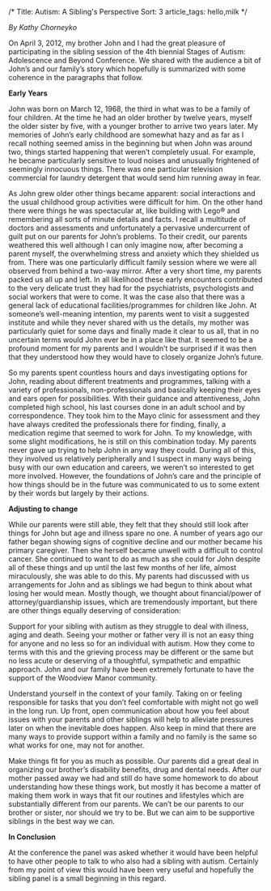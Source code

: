/*
Title: Autism: A Sibling's Perspective
Sort: 3
article_tags: hello,milk
*/

*By Kathy Chorneyko*

On April 3, 2012, my brother John and I had the great pleasure of participating in the sibling session of the 4th biennial Stages of Autism: Adolescence and Beyond Conference. We shared with the audience a bit of John’s and our family’s story which hopefully is summarized with some coherence in the paragraphs that follow.

**Early Years**

John was born on March 12, 1968, the third in what was to be a family of four children. At the time he had an older brother by twelve years, myself the older sister by five, with a younger brother to arrive two years later. My memories of John’s early childhood are somewhat hazy and as far as I recall nothing seemed amiss in the beginning but when John was around two, things started happening that weren’t completely usual. For example, he became particularly sensitive to loud noises and unusually frightened of seemingly innocuous things. There was one particular television commercial for laundry detergent that would send him running away in fear.

As John grew older other things became apparent: social interactions and the usual childhood group activities were difficult for him. On the other hand there were things he was spectacular at, like building with Lego® and remembering all sorts of minute details and facts. I recall a multitude of doctors and assessments and unfortunately a pervasive undercurrent of guilt put on our parents for John’s problems. To their credit, our parents weathered this well although I can only imagine now, after becoming a parent myself, the overwhelming stress and anxiety which they shielded us from. There was one particularly difficult family session where we were all observed from behind a two-way mirror. After a very short time, my parents packed us all up and left. In all likelihood these early encounters contributed to the very delicate trust they had for the psychiatrists, psychologists and social workers that were to come. It was the case also that there was a general lack of educational facilities/programmes for children like John. At someone’s well-meaning intention, my parents went to visit a suggested institute and while they never shared with us the details, my mother was particularly quiet for some days and finally made it clear to us all, that in no uncertain terms would John ever be in a place like that. It seemed to be a profound moment for my parents and I wouldn’t be surprised if it was then that they understood how they would have to closely organize John’s future.

So my parents spent countless hours and days investigating options for John, reading about different treatments and programmes, talking with a variety of professionals, non-professionals and basically keeping their eyes and ears open for possibilities. With their guidance and attentiveness, John completed high school, his last courses done in an adult school and by correspondence. They took him to the Mayo clinic for assessment and they have always credited the professionals there for finding, finally, a medication regime that seemed to work for John. To my knowledge, with some slight modifications, he is still on this combination today. My parents never gave up trying to help John in any way they could. During all of this, they involved us relatively peripherally and I suspect in many ways being busy with our own education and careers, we weren’t so interested to get more involved. However, the foundations of John’s care and the principle of how things should be in the future was communicated to us to some extent by their words but largely by their actions.

**Adjusting to change**

While our parents were still able, they felt that they should still look after things for John but age and illness spare no one. A number of years ago our father began showing signs of cognitive decline and our mother became his primary caregiver. Then she herself became unwell with a difficult to control cancer. She continued to want to do as much as she could for John despite all of these things and up until the last few months of her life, almost miraculously, she was able to do this. My parents had discussed with us arrangements for John and as siblings we had begun to think about what losing her would mean. Mostly though, we thought about financial/power of attorney/guardianship issues, which are tremendously important, but there are other things equally deserving of consideration:

Support for your sibling with autism as they struggle to deal with illness, aging and death. Seeing your mother or father very ill is not an easy thing for anyone and no less so for an individual with autism. How they come to terms with this and the grieving process may be different or the same but no less acute or deserving of a thoughtful, sympathetic and empathic approach. John and our family have been extremely fortunate to have the support of the Woodview Manor community.

Understand yourself in the context of your family. Taking on or feeling responsible for tasks that you don’t feel comfortable with might not go well in the long run. Up front, open communication about how you feel about issues with your parents and other siblings will help to alleviate pressures later on when the inevitable does happen. Also keep in mind that there are many ways to provide support within a family and no family is the same so what works for one, may not for another.

Make things fit for you as much as possible. Our parents did a great deal in organizing our brother’s disability benefits, drug and dental needs. After our mother passed away we had and still do have some homework to do about understanding how these things work, but mostly it has become a matter of making them work in ways that fit our routines and lifestyles which are substantially different from our parents. We can’t be our parents to our brother or sister, nor should we try to be. But we can aim to be supportive siblings in the best way we can.

**In Conclusion**

At the conference the panel was asked whether it would have been helpful to have other people to talk to who also had a sibling with autism. Certainly from my point of view this would have been very useful and hopefully the sibling panel is a small beginning in this regard.  
